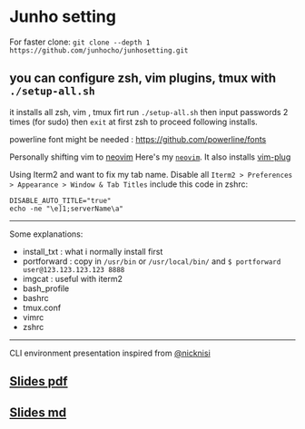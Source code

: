 # Junho setting

For faster clone:
`git clone --depth 1 https://github.com/junhocho/junhosetting.git`

## you can configure zsh, vim plugins, tmux with `./setup-all.sh`

it installs all zsh, vim , tmux firt
run `./setup-all.sh` then input passwords 2 times (for sudo) then `exit` at first zsh to proceed following installs.

powerline font might be needed : https://github.com/powerline/fonts

Personally shifting vim to [neovim](https://github.com/neovim/neovim/wiki/Installing-Neovim)
Here's my [`neovim`](./neovim-install.sh). It also installs [vim-plug](https://github.com/junegunn/vim-plug#example)

Using Iterm2 and want to fix my tab name.
Disable all  `Iterm2 > Preferences > Appearance > Window & Tab Titles`
include this code in zshrc:
```
DISABLE_AUTO_TITLE="true"
echo -ne "\e]1;serverName\a"
```

---

Some explanations:

- install_txt : what i normally install first
- portforward : copy in `/usr/bin` or `/usr/local/bin/` and `$ portforward user@123.123.123.123 8888`
- imgcat : useful with iterm2
- bash_profile
- bashrc
- tmux.conf
- vimrc
- zshrc

---
CLI environment presentation inspired from [@nicknisi](https://github.com/nicknisi/vim-workshop)

## [Slides pdf](https://dl.dropboxusercontent.com/u/51664086/get-used-to-cli.pdf)

## [Slides md](./get-used-to-cli.md)

